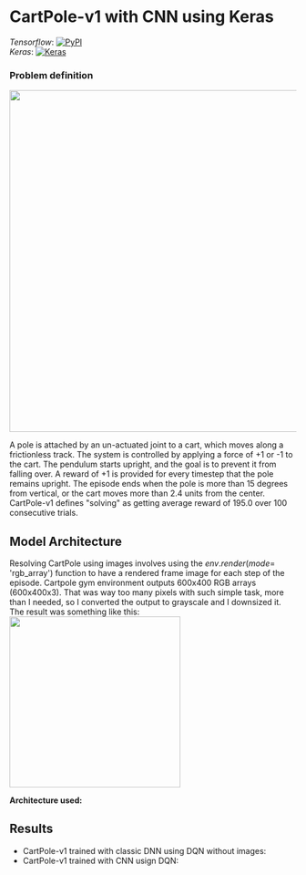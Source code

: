 # CartPole-v1 with CNN using Keras

*Tensorflow*: [![PyPI](https://badge.fury.io/py/tensorflow.svg)](https://badge.fury.io/py/tensorflow)  
*Keras*: [![Keras](https://img.shields.io/pypi/pyversions/keras.svg?style=plastic)](https://badge.fury.io/py/keras)

### Problem definition
<img align="center" src=https://i.imgur.com/IPlXZ5P.png width="600">


A pole is attached by an un-actuated joint to a cart, which moves along a frictionless track. The system is controlled by applying a force of +1 or -1 to the cart. The pendulum starts upright, and the goal is to prevent it from falling over. A reward of +1 is provided for every timestep that the pole remains upright. The episode ends when the pole is more than 15 degrees from vertical, or the cart moves more than 2.4 units from the center.
CartPole-v1 defines "solving" as getting average reward of 195.0 over 100 consecutive trials.

## Model Architecture
Resolving CartPole using images involves using the $env.render(mode =$ 'rgb\_array'$)$ function to have a rendered frame image for each step of the episode.
Cartpole gym environment outputs 600x400 RGB arrays (600x400x3). That was way too many pixels with such simple task, more than I needed, so I converted the output to grayscale and I downsized it.
The result was something like this:
<img align="center" src=https://i.imgur.com/WOU6srq.png width="300">

**Architecture used:**



## Results

* CartPole-v1 trained with classic DNN using DQN without images:
* CartPole-v1 trained with CNN usign DQN:




